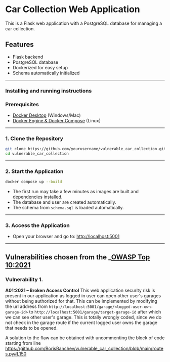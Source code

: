 # Car Collection Web Application

This is a Flask web application with a PostgreSQL database for managing a car collection.

## Features

- Flask backend
- PostgreSQL database
- Dockerized for easy setup
- Schema automatically initialized

---

### Installing and running instructions

### Prerequisites

- [Docker Desktop](https://www.docker.com/products/docker-desktop/) (Windows/Mac)
- [Docker Engine & Docker Compose](https://docs.docker.com/engine/install/) (Linux)

---

### 1. Clone the Repository

```bash
git clone https://github.com/yourusername/vulnerable_car_collection.git
cd vulnerable_car_collection
```

---

### 2. Start the Application

```bash
docker compose up --build
```

- The first run may take a few minutes as images are built and dependencies installed.
- The database and user are created automatically.
- The schema from `schema.sql` is loaded automatically.

---

### 3. Access the Application

- Open your browser and go to: [http://localhost:5001](http://localhost:5001)

---

## Vulnerabilities chosen from the \_[OWASP Top 10:2021](https://owasp.org/Top10/)

### Vulnerability 1.

**A01:2021 – Broken Access Control**
This web application security risk is present in our application as logged in user can open other user's garages without being authorized for that. This can be implemented by modifying the url address from `http://localhost:5001/garage/<logged-user-own-garage-id>` to `http://localhost:5001/garage/target-garage-id` after which we can see other user's garage. This is totally wrongly coded, since we do not check in the garage route if the current logged user owns the garage that needs to be opened.

A solution to the flaw can be obtained with uncommenting the block of code starting from line https://github.com/BorisBanchev/vulnerable_car_collection/blob/main/routes.py#L150
